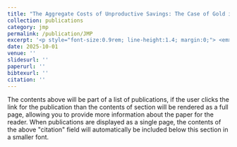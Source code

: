 ```yaml
---
title: "The Aggregate Costs of Unproductive Savings: The Case of Gold in India"
collection: publications
category: jmp
permalink: /publication/JMP
excerpt: '<p style="font-size:0.9rem; line-height:1.4; margin:0;"> <em>[Draft Coming Soon.]</em> </p>'
date: 2025-10-01
venue: ''
slidesurl: ''
paperurl: ''
bibtexurl: ''
citation: ''
---
```

The contents above will be part of a list of publications, if the user clicks the link for the publication than the contents of section will be rendered as a full page, allowing you to provide more information about the paper for the reader. When publications are displayed as a single page, the contents of the above "citation" field will automatically be included below this section in a smaller font.
